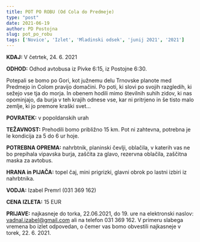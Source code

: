 ```yaml
---
title: POT PO ROBU (Od Cola do Predmeje)
type: "post"
date: 2021-06-19
author: PD Postojna
slug: pot_po_robu
tags: ['Novice', 'Izlet', 'Mladinski odsek', 'junij 2021', '2021']
---
```


**KDAJ:** V četrtek, 24. 6. 2021

**ODHOD:** Odhod avtobusa iz Pivke 6:15, iz Postojne 6:30.

Potepali se bomo po Gori, kot južnemu delu Trnovske planote med Predmejo in Colom
pravijo domačini. Po poti, ki slovi po svojih razgledih, ki sežejo vse tja do morja. In
obenem hodili mimo številnih suhih zidov, ki nas opominjajo, da burja v teh krajih
odnese vse, kar ni pritrjeno in še tisto malo zemlje, ki jo premore kraški svet...

**POVRATEK:** v popoldanskih urah

**TEŽAVNOST:** Prehodili bomo približno 15 km. Pot ni zahtevna, potrebna je le
kondicija za 5 do 6 ur hoje.

**POTREBNA OPREMA:** nahrbtnik, planinski čevlji, oblačila, v katerih vas ne bo
prepihala vipavska burja, zaščita za glavo, rezervna oblačila, zaščitna maska za
avtobus.

**HRANA in PIJAČA:** topel čaj, mini prigrizki, glavni obrok po lastni izbiri iz
nahrbtnika.

**VODJA:** Izabel Premrl (031 369 162)

**CENA IZLETA:** 15 EUR

**PRIJAVE:** najkasneje do torka, 22.06.2021, do 19. ure na elektronski naslov:
vadnal.izabel@gmail.com ali na telefon 031 369 162. V primeru slabega vremena bo
izlet odpovedan, o čemer vas bomo obvestili najkasneje v torek, 22. 6. 2021.